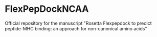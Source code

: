 # FlexPepDockNCAA
Official repository for the manuscript "Rosetta Flexpepdock to predict peptide-MHC binding: an approach for non-canonical amino acids"
